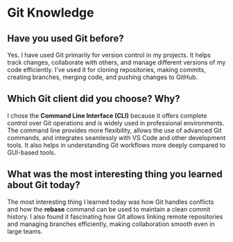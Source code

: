 # Git Knowledge

## Have you used Git before?
Yes. I have used Git primarily for version control in my projects. It helps track changes, collaborate with others, and manage different versions of my code efficiently. I’ve used it for cloning repositories, making commits, creating branches, merging code, and pushing changes to GitHub.

## Which Git client did you choose? Why?
I chose the **Command Line Interface (CLI)** because it offers complete control over Git operations and is widely used in professional environments. The command line provides more flexibility, allows the use of advanced Git commands, and integrates seamlessly with VS Code and other development tools. It also helps in understanding Git workflows more deeply compared to GUI-based tools.

## What was the most interesting thing you learned about Git today?
The most interesting thing I learned today was how Git handles conflicts and how the **rebase** command can be used to maintain a clean commit history. I also found it fascinating how Git allows linking remote repositories and managing branches efficiently, making collaboration smooth even in large teams.
